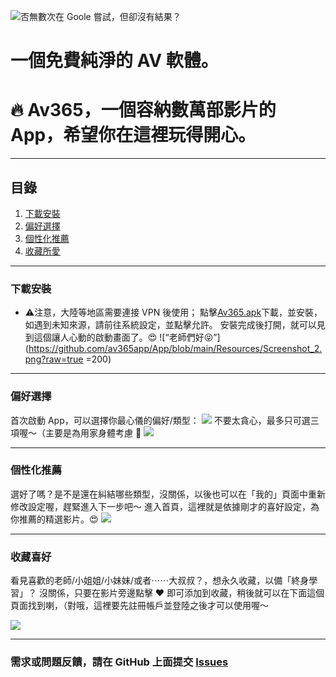 ![否無數次在 Goole 嘗試，但卻沒有結果？](https://github.com/av365app/App/blob/main/Resources/Google%20.png?raw=true)

# 一個免費純淨的 AV 軟體。

# 🔥 Av365，一個容納數萬部影片的 App，希望你在這裡玩得開心。  

---
## 目錄
1. [下載安裝](#下載安裝)
2. [偏好選擇](#偏好選擇)
3. [個性化推薦](#個性化推薦)
4. [收藏所愛](#收藏喜好)

---

### 下載安裝
* ⚠️注意，大陸等地區需要連接 VPN 後使用；
點擊[Av365.apk]()下載，並安裝，如遇到未知來源，請前往系統設定，並點擊允許。
安裝完成後打開，就可以見到這個讓人心動的啟動畫面了。😍
![“老師們好😝”](https://github.com/av365app/App/blob/main/Resources/Screenshot_2.png?raw=true =200)

---
### 偏好選擇
首次啟動 App，可以選擇你最心儀的偏好/類型：
![](https://github.com/av365app/App/blob/main/Resources/Screenshot_3.png?raw=true)
不要太貪心，最多只可選三項喔～（主要是為用家身體考慮 🐶
![](https://github.com/av365app/App/blob/main/Resources/Screenshot_4.png?raw=true)

---

### 個性化推薦
選好了嗎？是不是還在糾結哪些類型，沒關係，以後也可以在「我的」頁面中重新修改設定喔，趕緊進入下一步吧～ 
進入首頁，這裡就是依據剛才的喜好設定，為你推薦的精選影片。😍
![](https://github.com/av365app/App/blob/main/Resources/Screenshot_5.png?raw=true)

---

### 收藏喜好
看見喜歡的老師/小姐姐/小妹妹/或者⋯⋯大叔叔？，想永久收藏，以備「終身學習」？
沒關係，只要在影片旁邊點擊 ❤️ 即可添加到收藏，稍後就可以在下面這個頁面找到喇，（對哦，這裡要先註冊帳戶並登陸之後才可以使用喔～

![](https://github.com/av365app/App/blob/main/Resources/Screenshot_7.jpg?raw=true)

---

### 需求或問題反饋，請在 GitHub 上面提交 [Issues](https://github.com/av365app/App/issues)
